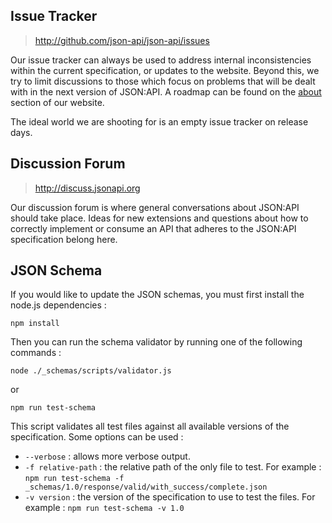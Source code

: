 ## Issue Tracker
> http://github.com/json-api/json-api/issues

Our issue tracker can always be used to address internal inconsistencies within
the current specification, or updates to the website. Beyond this, we try to
limit discussions to those which focus on problems that will be dealt with in
the next version of JSON:API. A roadmap can be found on the [about] section of
our website.

The ideal world we are shooting for is an empty issue tracker on release days.

## Discussion Forum
> http://discuss.jsonapi.org

Our discussion forum is where general conversations about JSON:API should take
place. Ideas for new extensions and questions about how to correctly implement
or consume an API that adheres to the JSON:API specification belong here.

[about]: http://jsonapi.org/about

## JSON Schema
If you would like to update the JSON schemas, you must first install the node.js dependencies :

`
npm install
`

Then you can run the schema validator by running one of the following commands :

`
node ./_schemas/scripts/validator.js
`

or

`
npm run test-schema
`

This script validates all test files against all available versions of the specification.
Some options can be used :
- `--verbose` : allows more verbose output.
- `-f relative-path` : the relative path of the only file to test. For example : `npm run test-schema -f _schemas/1.0/response/valid/with_success/complete.json`
- `-v version` : the version of the specification to use to test the files. For example : `npm run test-schema -v 1.0`
